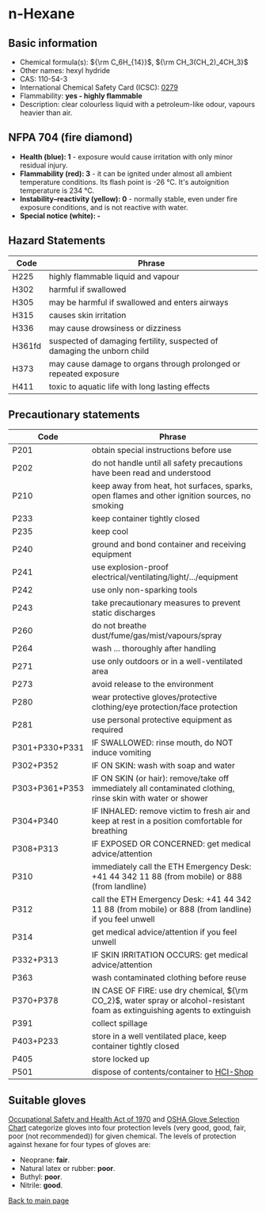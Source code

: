 # n-Hexane

## Basic information

- Chemical formula(s): ${\rm C_6H_{14}}$, ${\rm CH_3(CH_2)_4CH_3}$
- Other names: hexyl hydride
- CAS: 110-54-3
- International Chemical Safety Card (ICSC): [0279](https://inchem.org/documents/icsc/icsc/eics0279.htm)
- Flammability: **yes - highly flammable**
- Description: clear colourless liquid with a petroleum-like odour, vapours heavier than air.

## NFPA 704 (fire diamond)

- **Health (blue): 1** - exposure would cause irritation with only minor residual injury.
- **Flammability (red): 3** - it can be ignited under almost all ambient temperature conditions. Its flash point is -26 °C. It's autoignition temperature is 234 °C.
- **Instability–reactivity (yellow): 0** - normally stable, even under fire exposure conditions, and is not reactive with water.
- **Special notice (white): -**

## Hazard Statements

| Code   | Phrase                                                                  |
| ------ | ----------------------------------------------------------------------- |
| H225   | highly flammable liquid and vapour                                      |
| H302   | harmful if swallowed                                                    |
| H305   | may be harmful if swallowed and enters airways                          |
| H315   | causes skin irritation                                                  |
| H336   | may cause drowsiness or dizziness                                       |
| H361fd | suspected of damaging fertility, suspected of damaging the unborn child |
| H373   | may cause damage to organs through prolonged or repeated exposure       |
| H411   | toxic to aquatic life with long lasting effects                         |

## Precautionary statements

| Code           | Phrase                                                                                                                       |
| -------------- | ---------------------------------------------------------------------------------------------------------------------------- |
| P201           | obtain special instructions before use                                                                                       |
| P202           | do not handle until all safety precautions have been read and understood                                                     |
| P210           | keep away from heat, hot surfaces, sparks, open flames and other ignition sources, no smoking                                |
| P233           | keep container tightly closed                                                                                                |
| P235           | keep cool                                                                                                                    |
| P240           | ground and bond container and receiving equipment                                                                            |
| P241           | use explosion-proof electrical/ventilating/light/.../equipment                                                               |
| P242           | use only non-sparking tools                                                                                                  |
| P243           | take precautionary measures to prevent static discharges                                                                     |
| P260           | do not breathe dust/fume/gas/mist/vapours/spray                                                                              |
| P264           | wash ... thoroughly after handling                                                                                           |
| P271           | use only outdoors or in a well-ventilated area                                                                               |
| P273           | avoid release to the environment                                                                                             |
| P280           | wear protective gloves/protective clothing/eye protection/face protection                                                    |
| P281           | use personal protective equipment as required                                                                                |
| P301+P330+P331 | IF SWALLOWED: rinse mouth, do NOT induce vomiting                                                                            |
| P302+P352      | IF ON SKIN: wash with soap and water                                                                                         |
| P303+P361+P353 | IF ON SKIN (or hair): remove/take off immediately all contaminated clothing, rinse skin with water or shower                 |
| P304+P340      | IF INHALED: remove victim to fresh air and keep at rest in a position comfortable for breathing                              |
| P308+P313      | IF EXPOSED OR CONCERNED: get medical advice/attention                                                                        |
| P310           | immediately call the ETH Emergency Desk: +41 44 342 11 88 (from mobile) or 888 (from landline)                               |
| P312           | call the ETH Emergency Desk: +41 44 342 11 88 (from mobile) or 888 (from landline) if you feel unwell                        |
| P314           | get medical advice/attention if you feel unwell                                                                              |
| P332+P313      | IF SKIN IRRITATION OCCURS: get medical advice/attention                                                                      |
| P363           | wash contaminated clothing before reuse                                                                                      |
| P370+P378      | IN CASE OF FIRE: use dry chemical, ${\rm CO_2}$, water spray or alcohol-resistant foam as extinguishing agents to extinguish |
| P391           | collect spillage                                                                                                             |
| P403+P233      | store in a well ventilated place, keep container tightly closed                                                              |
| P405           | store locked up                                                                                                              |
| P501           | dispose of contents/container to [HCI-Shop](https://hci-shop.ethz.ch/en/)                                                    |

## Suitable gloves

[Occupational Safety and Health Act of 1970](https://www.osha.gov/sites/default/files/publications/osha3151.pdf) and [OSHA Glove Selection Chart](https://safety.fsu.edu/safety_manual/OSHA%20Glove%20Selection%20Chart.pdf) categorize gloves into four protection levels (very good, good, fair, poor (not recommended)) for given chemical. The levels of protection against hexane for four types of gloves are:

- Neoprane: **fair**.
- Natural latex or rubber: **poor**.
- Buthyl: **poor**.
- Nitrile: **good**.

[Back to main page](https://github.com/Global-Health-Engineering/wet-lab-chemicals)
